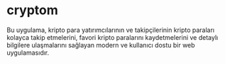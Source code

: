 # cryptom
Bu uygulama, kripto para yatırımcılarının ve takipçilerinin kripto paraları kolayca takip etmelerini, favori kripto paralarını kaydetmelerini ve detaylı bilgilere ulaşmalarını sağlayan modern ve kullanıcı dostu bir web uygulamasıdır.
